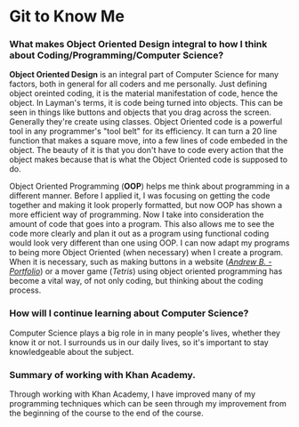 # Git to Know Me 

### What makes Object Oriented Design integral to how I think about Coding/Programming/Computer Science?

  **Object Oriented Design** is an integral part of Computer Science for many factors, both in general for all coders and me personally. Just defining object oreinted coding, it is the material manifestation of code, hence the object. In Layman's terms, it is code being turned into objects. This can be seen in things like buttons and objects that you drag across the screen. Generally they're create using classes. Object Oriented code is a powerful tool in any programmer's "tool belt" for its efficiency. It can turn a 20 line function that makes a square move, into a few lines of code embeded in the object. The beauty of it is that you don't have to code every action that the object makes because that is what the Object Oriented code is supposed to do.
  
  Object Oriented Programming (**OOP**) helps me think about programming in a different manner. Before I applied it, I was focusing on getting the code together and making it look properly formatted, but now OOP has shown a more efficient way of programming. Now I take into consideration the amount of code that goes into a program. This also allows me to see the code more clearly and plan it out as a program using functional coding would look very different than one using OOP. I can now adapt my programs to being more Object Oriented (when necessary) when I create a program. When it is necessary, such as making buttons in a website (*[Andrew B. -Portfolio](https://abois1.github.io/Portfolio/)*) or a mover game (*Tetris*) using object oriented programming has become a vital way, of not only coding, but thinking about the coding process.

### How will I continue learning about Computer Science?

  Computer Science plays a big role in in many people's lives, whether they know it or not. I surrounds us in our daily lives, so it's important to stay knowledgeable about the subject. 

### Summary of working with Khan Academy.

  Through working with Khan Academy, I have improved many of my programming techniques which can be seen through my improvement from the beginning of the course to the end of the course.
